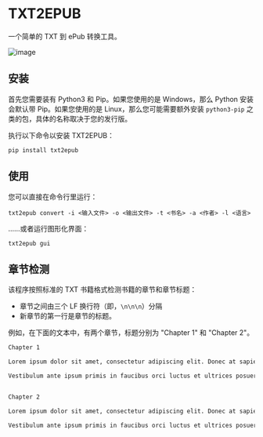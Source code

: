# TXT2EPUB

一个简单的 TXT 到 ePub 转换工具。

![image](https://github.com/k4yt3x/txt2epub/assets/21986859/b342f068-28ff-4789-a261-1f82830f76a5)

## 安装

首先您需要装有 Python3 和 Pip。如果您使用的是 Windows，那么 Python 安装会默认带 Pip。如果您使用的是 Linux，那么您可能需要额外安装 `python3-pip` 之类的包，具体的名称取决于您的发行版。

执行以下命令以安装 TXT2EPUB：

```shell
pip install txt2epub
```

## 使用

您可以直接在命令行里运行：

```shell
txt2epub convert -i <输入文件> -o <输出文件> -t <书名> -a <作者> -l <语言>
```

……或者运行图形化界面：

```shell
txt2epub gui
```

## 章节检测

该程序按照标准的 TXT 书籍格式检测书籍的章节和章节标题：

- 章节之间由三个 LF 换行符（即，`\n\n\n`）分隔
- 新章节的第一行是章节的标题。

例如，在下面的文本中，有两个章节，标题分别为 "Chapter 1" 和 "Chapter 2"。

```txt
Chapter 1

Lorem ipsum dolor sit amet, consectetur adipiscing elit. Donec at sapien ante.

Vestibulum ante ipsum primis in faucibus orci luctus et ultrices posuere cubilia curae.


Chapter 2

Lorem ipsum dolor sit amet, consectetur adipiscing elit. Donec at sapien ante.

Vestibulum ante ipsum primis in faucibus orci luctus et ultrices posuere cubilia curae.
```
